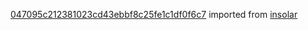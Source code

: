 [047095c212381023cd43ebbf8c25fe1c1df0f6c7](https://github.com/insolar/insolar/commit/047095c212381023cd43ebbf8c25fe1c1df0f6c7) imported from [insolar](https://github.com/insolar/insolar)
